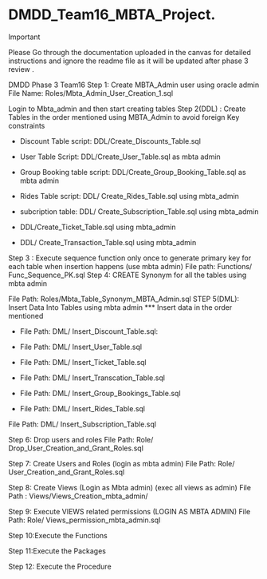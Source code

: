 # DMDD_Team16_MBTA_Project.


> [!IMPORTANT]  
> Please Go through the documentation uploaded in the canvas for detailed instructions and ignore the readme file as it will be updated after phase 3 review .


DMDD Phase 3 Team16
Step 1: Create MBTA_Admin user using oracle admin File Name: Roles/Mbta_Admin_User_Creation_1.sql

Login to Mbta_admin and then start creating tables
Step 2(DDL) : Create Tables in the order mentioned using MBTA_Admin to avoid foreign Key constraints
- Discount Table script: DDL/Create_Discounts_Table.sql
 
 - User Table Script: DDL/Create_User_Table.sql as mbta admin
 - Group Booking table script: DDL/Create_Group_Booking_Table.sql as mbta admin

 - Rides Table script: DDL/ Create_Rides_Table.sql using mbta_admin
- subcription table: DDL/ Create_Subscription_Table.sql using mbta_admin
 
 - DDL/Create_Ticket_Table.sql using mbta_admin
 - DDL/ Create_Transaction_Table.sql using mbta_admin

 Step 3 : Execute sequence function only once to generate primary key for each table when insertion happens (use mbta admin)
File path: Functions/ Func_Sequence_PK.sql
 Step 4: CREATE Synonym for all the tables using mbta admin

File Path: Roles/Mbta_Table_Synonym_MBTA_Admin.sql
 STEP 5(DML): Insert Data Into Tables using mbta admin *** Insert data in the order mentioned
- File Path: DML/ Insert_Discount_Table.sql:
 - File Path: DML/ Insert_User_Table.sql

 - File Path: DML/ Insert_Ticket_Table.sql
 - File Path: DML/ Insert_Transcation_Table.sql

 - File Path: DML/ Insert_Group_Bookings_Table.sql
 - File Path: DML/ Insert_Rides_Table.sql
 
File Path: DML/ Insert_Subscription_Table.sql

Step 6: Drop users and roles
File Path: Role/ Drop_User_Creation_and_Grant_Roles.sql

 Step 7: Create Users and Roles (login as mbta admin)
File Path: Role/ User_Creation_and_Grant_Roles.sql
 
Step 8: Create Views (Login as Mbta admin) (exec all views as admin) File Path : Views/Views_Creation_mbta_admin/

Step 9: Execute VIEWS related permissions (LOGIN AS MBTA ADMIN)
File Path: Role/ Views_permission_mbta_admin.sql

Step 10:Execute the Functions

Step 11:Execute the Packages

Step 12: Execute the Procedure
